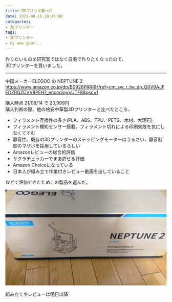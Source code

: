 ```yaml
---
title: 3Dプリンタ買った
date: 2021-08-16 20:41:00
categories:
- 3Dプリンター
tags: 
- 3Dプリンター
- my new gear...
---
```


作りたいものを研究室ではなく自宅で作りたくなったので、  
3Dプリンターを買いました。  

---

中国メーカーELEGOO の NEPTUNE 2  
https://www.amazon.co.jp/dp/B0928PRRRH/ref=cm_sw_r_tw_dp_Q0V9AJFEDZRQZCVV8PFH?_encoding=UTF8&psc=1


購入時点 21/08/14 で 20,999円  
購入判断の際、他の格安中華製3Dプリンターと比べたところ、
- フィラメント互換性の多さ(PLA、ABS、TPU、PETG、木材、大理石)
- フィラメント検知センサー搭載、フィラメント切れによる印刷失敗を気にしなくてすむ
- 静音性、既存の3Dプリンターのステッピングモーターはうるさい、静音制御のマザボを採用しているらしい
- Amazonレビューの総合的評価
- サクラチェッカーでまあ許せる評価
- Amazon Choiceになっている
- 日本人が組み立て作業付きレビュー動画を出していること

などで評価できたためこの製品を選んだ。

![届いた3Dプリンター](https://raw.githubusercontent.com/CitronSeason/CitronSeason.github.io/main/media/210816001.png)


組み立てやレビューは明日以降